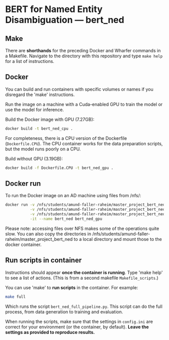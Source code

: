 
# BERT for Named Entity Disambiguation — bert_ned

## Make

There are **shorthands** for the preceding Docker and Wharfer commands in a Makefile. Navigate to the directory with this repository and type `make help` for a list of instructions. 

## Docker

You can build and run containers with specific volumes or names if you disregard the 'make' instructions. 

Run the image on a machine with a Cuda-enabled GPU to train the model or use the model for inference. 

Build the Docker image with GPU (7.27GB):

```bash
docker build -t bert_ned_cpu .
```

For completeness, there is a CPU version of the Dockerfile (`Dockerfile.CPU`). The CPU container works for the data preparation scripts, but the model runs poorly on a CPU.

Build without GPU (3.19GB):

```bash
docker build -f Dockerfile.CPU -t bert_ned_gpu .
```

## Docker run
To run the Docker image on an AD machine using files from /nfs/:

```bash
docker run -v /nfs/students/amund-faller-raheim/master_project_bert_ned/data:/bert_ned/data \
           -v /nfs/students/amund-faller-raheim/master_project_bert_ned/ex_data:/bert_ned/ex_data \
           -v /nfs/students/amund-faller-raheim/master_project_bert_ned/models:/bert_ned/models \
           -it --name bert_ned bert_ned_gpu
```

Please note: accessing files over NFS makes some of the operations quite slow. You can also copy the directories in /nfs/students/amund-faller-raheim/master_project_bert_ned to a local directory and mount those to the docker container.

## Run scripts in container

Instructions should appear **once the container is running**. Type 'make help' to see a list of actions. (This is from a second makefile `Makefile_scripts`.)

You can use 'make' to **run scripts** in the container. For example:

```bash
make full
```

Which runs the script `bert_ned_full_pipeline.py`. This script can do the full process, from data generation to training and evaluation. 

When running the scripts, make sure that the settings in `config.ini` are correct for your environment (or the container, by default). **Leave the settings as provided to reproduce results.**
